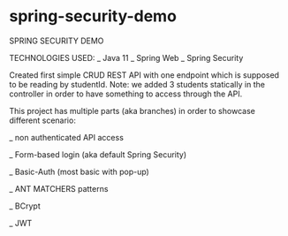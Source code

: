 # spring-security-demo

SPRING SECURITY DEMO

TECHNOLOGIES USED:
  _ Java 11
  _ Spring Web
  _ Spring Security
  
 Created first simple CRUD REST API with one endpoint which is supposed to be reading by studentId.
 Note: we added 3 students statically in the controller in order to have something to access through the API.
 
 This project has multiple parts (aka branches) in order to showcase different scenario:
 
 _ non authenticated API access
 
 _ Form-based login (aka default Spring Security)
 
 _ Basic-Auth (most basic with pop-up)
 
 _ ANT MATCHERS patterns
 
 _ BCrypt
 
 _ JWT
